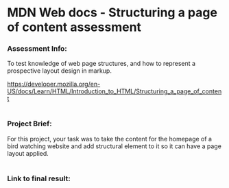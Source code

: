 # MDN Web docs - Structuring a page of content assessment


### Assessment Info: ###
To test knowledge of web page structures, and how to represent a prospective layout design in markup.

https://developer.mozilla.org/en-US/docs/Learn/HTML/Introduction_to_HTML/Structuring_a_page_of_content
<br></br>

### Project Brief: ###
For this project, your task was to take the content for the homepage of a bird watching website and add structural element to it so it can have a page layout applied.
<br></br>

### Link to final result: ###

